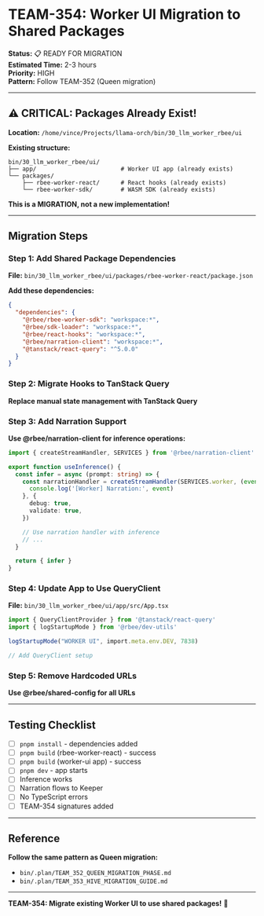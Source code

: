# TEAM-354: Worker UI Migration to Shared Packages

**Status:** 📋 READY FOR MIGRATION  
**Estimated Time:** 2-3 hours  
**Priority:** HIGH  
**Pattern:** Follow TEAM-352 (Queen migration)

---

## ⚠️ CRITICAL: Packages Already Exist!

**Location:** `/home/vince/Projects/llama-orch/bin/30_llm_worker_rbee/ui`

**Existing structure:**
```
bin/30_llm_worker_rbee/ui/
├── app/                        # Worker UI app (already exists)
└── packages/
    ├── rbee-worker-react/      # React hooks (already exists)
    └── rbee-worker-sdk/        # WASM SDK (already exists)
```

**This is a MIGRATION, not a new implementation!**

---

## Migration Steps

### Step 1: Add Shared Package Dependencies

**File:** `bin/30_llm_worker_rbee/ui/packages/rbee-worker-react/package.json`

**Add these dependencies:**
```json
{
  "dependencies": {
    "@rbee/rbee-worker-sdk": "workspace:*",
    "@rbee/sdk-loader": "workspace:*",
    "@rbee/react-hooks": "workspace:*",
    "@rbee/narration-client": "workspace:*",
    "@tanstack/react-query": "^5.0.0"
  }
}
```

### Step 2: Migrate Hooks to TanStack Query

**Replace manual state management with TanStack Query**

### Step 3: Add Narration Support

**Use @rbee/narration-client for inference operations:**

```typescript
import { createStreamHandler, SERVICES } from '@rbee/narration-client'

export function useInference() {
  const infer = async (prompt: string) => {
    const narrationHandler = createStreamHandler(SERVICES.worker, (event) => {
      console.log('[Worker] Narration:', event)
    }, {
      debug: true,
      validate: true,
    })

    // Use narration handler with inference
    // ...
  }

  return { infer }
}
```

### Step 4: Update App to Use QueryClient

**File:** `bin/30_llm_worker_rbee/ui/app/src/App.tsx`

```typescript
import { QueryClientProvider } from '@tanstack/react-query'
import { logStartupMode } from '@rbee/dev-utils'

logStartupMode("WORKER UI", import.meta.env.DEV, 7838)

// Add QueryClient setup
```

### Step 5: Remove Hardcoded URLs

**Use @rbee/shared-config for all URLs**

---

## Testing Checklist

- [ ] `pnpm install` - dependencies added
- [ ] `pnpm build` (rbee-worker-react) - success
- [ ] `pnpm build` (worker-ui app) - success
- [ ] `pnpm dev` - app starts
- [ ] Inference works
- [ ] Narration flows to Keeper
- [ ] No TypeScript errors
- [ ] TEAM-354 signatures added

---

## Reference

**Follow the same pattern as Queen migration:**
- `bin/.plan/TEAM_352_QUEEN_MIGRATION_PHASE.md`
- `bin/.plan/TEAM_353_HIVE_MIGRATION_GUIDE.md`

---

**TEAM-354: Migrate existing Worker UI to use shared packages!** 🚀

